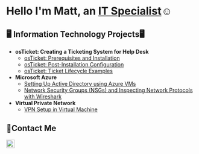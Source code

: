 <h1>Hello I'm Matt, an <a href="https://www.linkedin.com/in/matthew-harris-1a99b3346/">IT Specialist</a>☺</h1>

<h2>🖥️ Information Technology Projects🖥</h2>

- <b> osTicket: Creating a Ticketing System for Help Desk </b>
  - [osTicket: Prerequisites and Installation](https://github.com/MattHarris2002/osticket-prereqs)
  - [osTicket: Post-Installation Configuration](https://github.com/MattHarris2002/post-install-config)
  - [osTicket: Ticket Lifecycle Examples](https://github.com/MattHarris2002/ticket-lifecycle)
- <b>Microsoft Azure</b>
  - [Setting Up Active Directory using Azure VMs](https://github.com/MattHarris2002/configure-ad)
  - [Network Security Groups (NSGs) and Inspecting Network Protocols with Wireshark](https://github.com/MattHarris2002/azure-network-protocols)
- <b>Virtual Private Network</b>
  - [VPN Setup in Virtual Machine ](https://github.com/MattHarris2002/Setting-UP-A-VPN)

<h2>📩Contact Me</h2>

[<img align="left" alt="Josh | LinkedIn" width="22px" src="https://cdn.jsdelivr.net/npm/simple-icons@v3/icons/linkedin.svg" />][linkedin]

[linkedin]:https://www.linkedin.com/in/matthew-harris-1a99b3346
